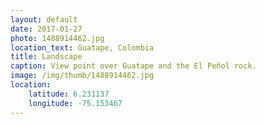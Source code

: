 ```yaml
---
layout: default
date: 2017-01-27
photo: 1488914462.jpg
location_text: Guatape, Colombia
title: Landscape
caption: View point over Guatape and the El Peñol rock.
image: /img/thumb/1488914462.jpg
location:
    latitude: 6.231137
    longitude: -75.153467
---
```

